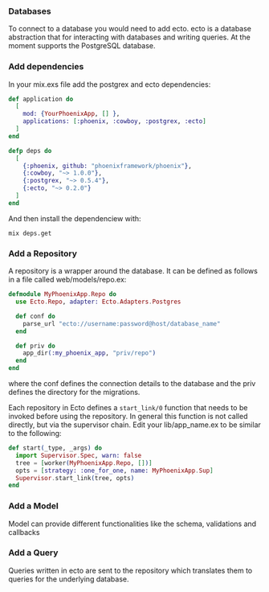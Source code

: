 ### Databases

To connect to a database you would need to add ecto.
ecto is a database abstraction that for interacting with databases and writing queries.
At the moment supports the PostgreSQL database.

### Add dependencies

In your mix.exs file add the postgrex and ecto dependencies:

```elixir
def application do
  [
    mod: {YourPhoenixApp, [] },
    applications: [:phoenix, :cowboy, :postgrex, :ecto]
  ]
end

defp deps do
  [
    {:phoenix, github: "phoenixframework/phoenix"},
    {:cowboy, "~> 1.0.0"},
    {:postgrex, "~> 0.5.4"},
    {:ecto, "~> 0.2.0"}
  ]
end
```

And then install the dependenciew with:

```
mix deps.get
```

### Add a Repository

A repository is a wrapper around the database. It can be defined as follows in a file called web/models/repo.ex:

```elixir
defmodule MyPhoenixApp.Repo do
  use Ecto.Repo, adapter: Ecto.Adapters.Postgres

  def conf do
    parse_url "ecto://username:password@host/database_name"
  end

  def priv do
    app_dir(:my_phoenix_app, "priv/repo")
  end
end
```

where the conf defines the connection details to the database and the priv defines the directory for the migrations.

Each repository in Ecto defines a `start_link/0` function that needs to be invoked before using the repository. In general this function is not called directly, but via the supervisor chain. Edit your lib/app_name.ex to be similar to the following:

```elixir
def start(_type, _args) do
  import Supervisor.Spec, warn: false
  tree = [worker(MyPhoenixApp.Repo, [])]
  opts = [strategy: :one_for_one, name: MyPhoenixApp.Sup]
  Supervisor.start_link(tree, opts)
end
```

### Add a Model

Model can provide different functionalities like the schema, validations and callbacks


### Add a Query

Queries written in ecto are sent to the repository which translates them to queries for the underlying database.

